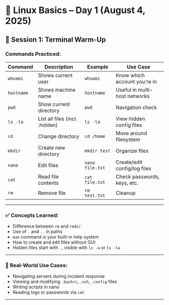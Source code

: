 
# 🧠 Linux Basics – Day 1 (August 4, 2025)

## 🔹 Session 1: Terminal Warm-Up

### Commands Practiced:

| Command  | Description                | Example          | Use Case                       |
|----------|----------------------------|------------------|--------------------------------|
| `whoami` | Shows current user         | `whoami`         | Know which account you're in   |
| `hostname` | Shows machine name       | `hostname`       | Useful in multi-host networks  |
| `pwd`    | Show current directory     | `pwd`            | Navigation check               |
| `ls -la` | List all files (incl. .hidden) | `ls -la`     | View hidden config files       |
| `cd`     | Change directory           | `cd /home`       | Move around filesystem         |
| `mkdir`  | Create new directory       | `mkdir test`     | Organize files                 |
| `nano`   | Edit files                 | `nano file.txt`  | Create/edit config/log files   |
| `cat`    | Read file contents         | `cat file.txt`   | Check passwords, keys, etc.    |
| `rm`     | Remove file                | `rm test.txt`    | Cleanup                        |

---

### ✅ Concepts Learned:

- Difference between `rm` and `rmdir`
- Use of `.` and `..` in paths
- `man` command is your built-in help system
- How to create and edit files without GUI
- Hidden files start with `.`, visible with `ls -a` or `ls -la`

---

### 🧠 Real-World Use Cases:

- Navigating servers during incident response
- Viewing and modifying `.bashrc`, `.ssh`, `.config` files
- Writing scripts in nano
- Reading logs or passwords via `cat`

---
